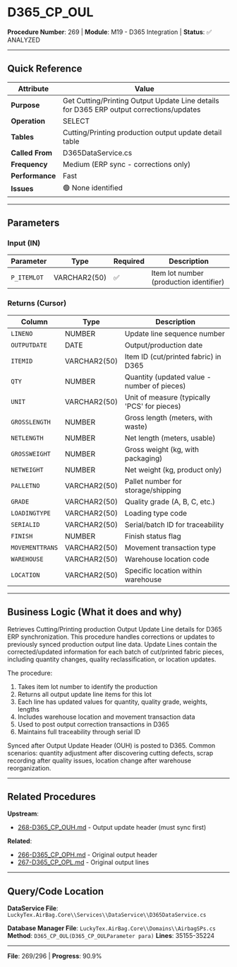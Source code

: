# D365_CP_OUL

**Procedure Number**: 269 | **Module**: M19 - D365 Integration | **Status**: ✅ ANALYZED

---

## Quick Reference

| Attribute | Value |
|-----------|-------|
| **Purpose** | Get Cutting/Printing Output Update Line details for D365 ERP output corrections/updates |
| **Operation** | SELECT |
| **Tables** | Cutting/Printing production output update detail table |
| **Called From** | D365DataService.cs |
| **Frequency** | Medium (ERP sync - corrections only) |
| **Performance** | Fast |
| **Issues** | 🟢 None identified |

---

## Parameters

### Input (IN)

| Parameter | Type | Required | Description |
|-----------|------|----------|-------------|
| `P_ITEMLOT` | VARCHAR2(50) | ✅ | Item lot number (production identifier) |

### Returns (Cursor)

| Column | Type | Description |
|--------|------|-------------|
| `LINENO` | NUMBER | Update line sequence number |
| `OUTPUTDATE` | DATE | Output/production date |
| `ITEMID` | VARCHAR2(50) | Item ID (cut/printed fabric) in D365 |
| `QTY` | NUMBER | Quantity (updated value - number of pieces) |
| `UNIT` | VARCHAR2(50) | Unit of measure (typically 'PCS' for pieces) |
| `GROSSLENGTH` | NUMBER | Gross length (meters, with waste) |
| `NETLENGTH` | NUMBER | Net length (meters, usable) |
| `GROSSWEIGHT` | NUMBER | Gross weight (kg, with packaging) |
| `NETWEIGHT` | NUMBER | Net weight (kg, product only) |
| `PALLETNO` | VARCHAR2(50) | Pallet number for storage/shipping |
| `GRADE` | VARCHAR2(50) | Quality grade (A, B, C, etc.) |
| `LOADINGTYPE` | VARCHAR2(50) | Loading type code |
| `SERIALID` | VARCHAR2(50) | Serial/batch ID for traceability |
| `FINISH` | NUMBER | Finish status flag |
| `MOVEMENTTRANS` | VARCHAR2(50) | Movement transaction type |
| `WAREHOUSE` | VARCHAR2(50) | Warehouse location code |
| `LOCATION` | VARCHAR2(50) | Specific location within warehouse |

---

## Business Logic (What it does and why)

Retrieves Cutting/Printing production Output Update Line details for D365 ERP synchronization. This procedure handles corrections or updates to previously synced production output line data. Update Lines contain the corrected/updated information for each batch of cut/printed fabric pieces, including quantity changes, quality reclassification, or location updates.

The procedure:
1. Takes item lot number to identify the production
2. Returns all output update line items for this lot
3. Each line has updated values for quantity, quality grade, weights, lengths
4. Includes warehouse location and movement transaction data
5. Used to post output correction transactions in D365
6. Maintains full traceability through serial ID

Synced after Output Update Header (OUH) is posted to D365. Common scenarios: quantity adjustment after discovering cutting defects, scrap recording after quality issues, location change after warehouse reorganization.

---

## Related Procedures

**Upstream**:
- [268-D365_CP_OUH.md](./268-D365_CP_OUH.md) - Output update header (must sync first)

**Related**:
- [266-D365_CP_OPH.md](./266-D365_CP_OPH.md) - Original output header
- [267-D365_CP_OPL.md](./267-D365_CP_OPL.md) - Original output lines

---

## Query/Code Location

**DataService File**: `LuckyTex.AirBag.Core\\Services\\DataService\\D365DataService.cs`

**Database Manager File**: `LuckyTex.AirBag.Core\\Domains\\AirbagSPs.cs`
**Method**: `D365_CP_OUL(D365_CP_OULParameter para)`
**Lines**: 35155-35224

---

**File**: 269/296 | **Progress**: 90.9%
